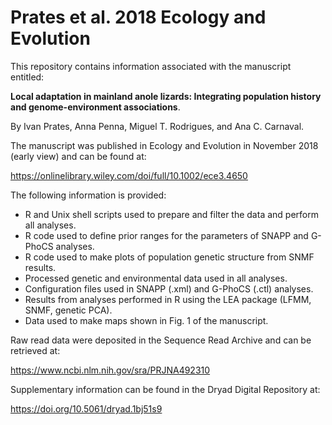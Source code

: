 # Prates et al. 2018 Ecology and Evolution

This repository contains information associated with the manuscript entitled:

**Local adaptation in mainland anole lizards: Integrating population history and genome-environment associations**.

By Ivan Prates, Anna Penna, Miguel T. Rodrigues, and Ana C. Carnaval.

The manuscript was published in Ecology and Evolution in November 2018 (early view) and can be found at:

https://onlinelibrary.wiley.com/doi/full/10.1002/ece3.4650

The following information is provided:
- R and Unix shell scripts used to prepare and filter the data and perform all analyses.
- R code used to define prior ranges for the parameters of SNAPP and G-PhoCS analyses.
- R code used to make plots of population genetic structure from SNMF results.
- Processed genetic and environmental data used in all analyses.
- Configuration files used in SNAPP (.xml) and G-PhoCS (.ctl) analyses.
- Results from analyses performed in R using the LEA package (LFMM, SNMF, genetic PCA).
- Data used to make maps shown in Fig. 1 of the manuscript.

Raw read data were deposited in the Sequence Read Archive and can be retrieved at:

https://www.ncbi.nlm.nih.gov/sra/PRJNA492310

Supplementary information can be found in the Dryad Digital Repository at:

https://doi.org/10.5061/dryad.1bj51s9


